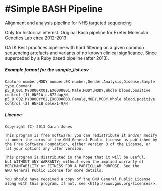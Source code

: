 #Simple BASH Pipeline
============================

Alignment and analysis pipeline for NHS targeted sequencing

Only for historical interest. Original Bash pipeline for Exeter Molecular Genetics Lab circa 2012-2013

GATK Best practices pipeline with hard filtering on a given common sequencing artefacts and variants of no known clinical signficance. Since superceded by a Ruby based pipeline (after 2013).

##### Example format for the sample_list.csv
```
Capture number,MODY number,EX number,Gender,Analysis,Disease,Sample type,Comment
p5_8_001,MY0000XX01,EX0000001,Male,MODY,MODY,Whole blood,positive control (1) HNF1A c.872dup/N
p5_8_002,MY0000YY02,EX0000003,Female,MODY,MODY,Whole blood,positive control (2) HNF1B delex1-9/N
```
##### Licence

    Copyright (C) 2013 Garan Jones

    This program is free software: you can redistribute it and/or modify
    it under the terms of the GNU General Public License as published by
    the Free Software Foundation, either version 3 of the License, or
    (at your option) any later version.

    This program is distributed in the hope that it will be useful,
    but WITHOUT ANY WARRANTY; without even the implied warranty of
    MERCHANTABILITY or FITNESS FOR A PARTICULAR PURPOSE. See the
    GNU General Public License for more details.

    You should have received a copy of the GNU General Public License
    along with this program. If not, see <http://www.gnu.org/licenses/>.
